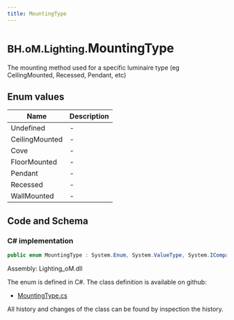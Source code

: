 ```yaml
---
title: MountingType
---
```


# <small>BH.oM.Lighting.</small>**MountingType**

The mounting method used for a specific luminaire type (eg CeilingMounted, Recessed, Pendant, etc) 

## Enum values

| Name            | Description                                                    |
|-----------------|----------------------------------------------------------------|
| Undefined |  -  |
| CeilingMounted |  -  |
| Cove |  -  |
| FloorMounted |  -  |
| Pendant |  -  |
| Recessed |  -  |
| WallMounted |  -  |


## Code and Schema

### C# implementation

``` C# title="C#"
public enum MountingType : System.Enum, System.ValueType, System.IComparable, System.ISpanFormattable, System.IFormattable, System.IConvertible
```

Assembly: Lighting_oM.dll

The enum is defined in C#. The class definition is available on github:

- [MountingType.cs](https://github.com/BHoM/BHoM/blob/develop/Lighting_oM/Elements\Enums\MountingType.cs)

All history and changes of the class can be found by inspection the history.
